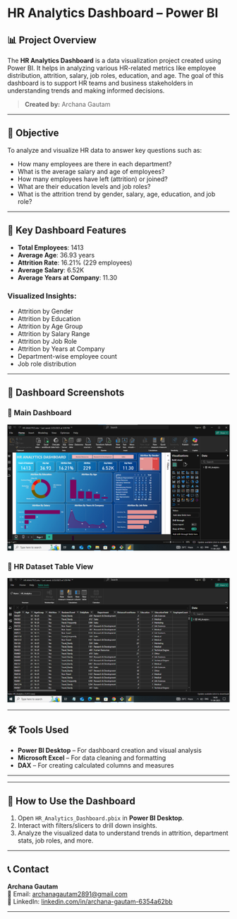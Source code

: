# HR Analytics Dashboard – Power BI

## 📊 Project Overview

The **HR Analytics Dashboard** is a data visualization project created using Power BI. It helps in analyzing various HR-related metrics like employee distribution, attrition, salary, job roles, education, and age. The goal of this dashboard is to support HR teams and business stakeholders in understanding trends and making informed decisions.

> **Created by:** Archana Gautam

---

## 🎯 Objective

To analyze and visualize HR data to answer key questions such as:
- How many employees are there in each department?
- What is the average salary and age of employees?
- How many employees have left (attrition) or joined?
- What are their education levels and job roles?
- What is the attrition trend by gender, salary, age, education, and job role?

---

## 🧩 Key Dashboard Features

- **Total Employees**: 1413  
- **Average Age**: 36.93 years  
- **Attrition Rate**: 16.21% (229 employees)  
- **Average Salary**: 6.52K  
- **Average Years at Company**: 11.30  

### Visualized Insights:
- Attrition by Gender  
- Attrition by Education  
- Attrition by Age Group  
- Attrition by Salary Range  
- Attrition by Job Role  
- Attrition by Years at Company  
- Department-wise employee count  
- Job role distribution  

---

## 📸 Dashboard Screenshots

### 🔹 Main Dashboard
![HR Analytics Dashboard](./Dashboard.png)

### 🔹 HR Dataset Table View
![Data Table](./Dashboard-2.png)

---

## 🛠️ Tools Used

- **Power BI Desktop** – For dashboard creation and visual analysis  
- **Microsoft Excel** – For data cleaning and formatting  
- **DAX** – For creating calculated columns and measures  

---


---

## 🚀 How to Use the Dashboard

1. Open `HR_Analytics_Dashboard.pbix` in **Power BI Desktop**.
2. Interact with filters/slicers to drill down insights.
3. Analyze the visualized data to understand trends in attrition, department stats, job roles, and more.

---

## 📞 Contact

**Archana Gautam**  
📧 Email: [archanagautam2891@gmail.com](mailto:archanagautam2891@gmail.com)  
🔗 LinkedIn: [linkedin.com/in/archana-gautam-6354a62bb](https://www.linkedin.com/in/archana-gautam-6354a62bb/)

---


